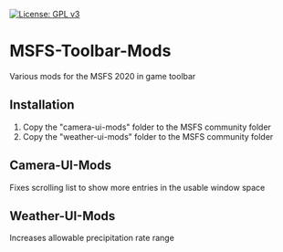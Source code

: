 [![License: GPL v3](https://img.shields.io/badge/License-GPLv3-blue.svg)](https://www.gnu.org/licenses/gpl-3.0)

# MSFS-Toolbar-Mods
Various mods for the MSFS 2020 in game toolbar

## Installation
1) Copy the "camera-ui-mods" folder to the MSFS community folder
2) Copy the "weather-ui-mods" folder to the MSFS community folder

## Camera-UI-Mods
Fixes scrolling list to show more entries in the usable window space

## Weather-UI-Mods
Increases allowable precipitation rate range
